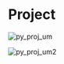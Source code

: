 # Project 

![py_proj_um](https://user-images.githubusercontent.com/33932398/96898765-7eb5de80-1466-11eb-9135-1567cd223592.jpg)


![py_proj_um2](https://user-images.githubusercontent.com/33932398/96898820-91c8ae80-1466-11eb-8fb1-a4a9d35781d4.jpg)
